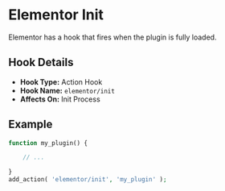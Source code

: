 # Elementor Init

<Badge type="tip" vertical="top" text="Elementor Core" /> <Badge type="warning" vertical="top" text="Basic" />

Elementor has a hook that fires when the plugin is fully loaded.

## Hook Details

* **Hook Type:** Action Hook
* **Hook Name:** `elementor/init`
* **Affects On:** Init Process

## Example

```php
function my_plugin() {

	// ...

}
add_action( 'elementor/init', 'my_plugin' );
```
